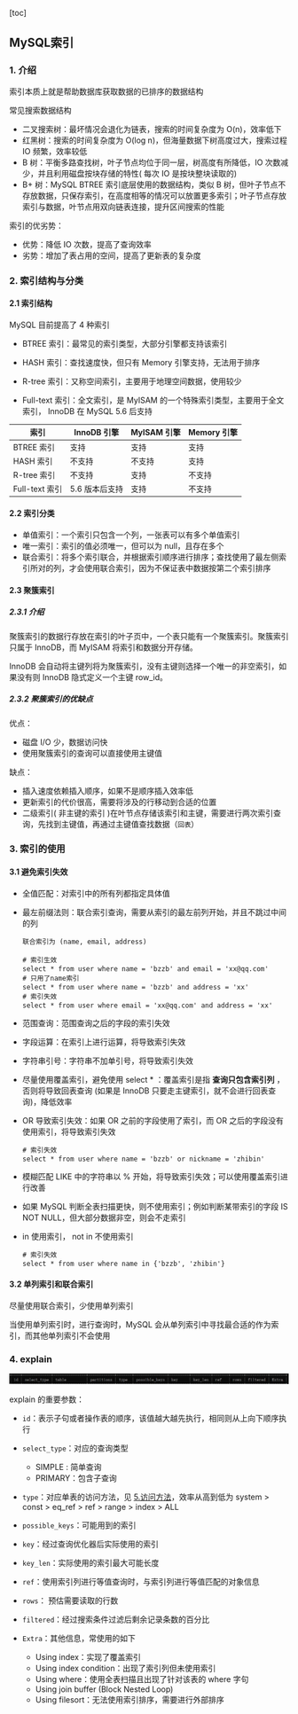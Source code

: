 [toc]

## MySQL索引

### 1. 介绍

索引本质上就是帮助数据库获取数据的已排序的数据结构

常见搜索数据结构

- 二叉搜索树：最坏情况会退化为链表，搜索的时间复杂度为 O(n)，效率低下
- 红黑树：搜索的时间复杂度为 O(log n)，但海量数据下树高度过大，搜索过程 IO 频繁，效率较低
- B 树：平衡多路查找树，叶子节点均位于同一层，树高度有所降低，IO 次数减少，并且利用磁盘按块存储的特性( 每次 IO 是按块整块读取的)
- B+ 树：MySQL BTREE 索引底层使用的数据结构，类似 B 树，但叶子节点不存放数据，只保存索引，在高度相等的情况可以放置更多索引；叶子节点存放索引与数据，叶节点用双向链表连接，提升区间搜索的性能

索引的优劣势：

- 优势：降低 IO 次数，提高了查询效率
- 劣势：增加了表占用的空间，提高了更新表的复杂度



### 2. 索引结构与分类

#### 2.1 索引结构

MySQL 目前提高了 4 种索引

- BTREE 索引：最常见的索引类型，大部分引擎都支持该索引

- HASH 索引：查找速度快，但只有 Memory 引擎支持，无法用于排序
- R-tree 索引：又称空间索引，主要用于地理空间数据，使用较少
- Full-text 索引：全文索引，是 MyISAM 的一个特殊索引类型，主要用于全文索引， InnoDB 在 MySQL 5.6 后支持

| 索引           | InnoDB 引擎    | MyISAM 引擎 | Memory 引擎 |
| -------------- | -------------- | ----------- | ----------- |
| BTREE 索引     | 支持           | 支持        | 支持        |
| HASH 索引      | 不支持         | 不支持      | 支持        |
| R-tree 索引    | 不支持         | 支持        | 不支持      |
| Full-text 索引 | 5.6 版本后支持 | 支持        | 不支持      |

#### 2.2 索引分类

- 单值索引：一个索引只包含一个列，一张表可以有多个单值索引
- 唯一索引：索引的值必须唯一，但可以为 null，且存在多个 
- 联合索引：将多个索引联合，并根据索引顺序进行排序；查找使用了最左侧索引所对的列，才会使用联合索引，因为不保证表中数据按第二个索引排序

#### 2.3 聚簇索引

##### 2.3.1 介绍

聚簇索引的数据行存放在索引的叶子页中，一个表只能有一个聚簇索引。聚簇索引只属于 InnoDB，而 MyISAM 将索引和数据分开存储。

InnoDB 会自动将主键列将为聚簇索引，没有主键则选择一个唯一的非空索引，如果没有则 InnoDB 隐式定义一个主键 row_id。

##### 2.3.2 聚簇索引的优缺点

优点：

- 磁盘 I/O 少，数据访问快
- 使用聚簇索引的查询可以直接使用主键值

缺点：

- 插入速度依赖插入顺序，如果不是顺序插入效率低
- 更新索引的代价很高，需要将涉及的行移动到合适的位置
- 二级索引( 非主键的索引 )在叶节点存储该索引和主键，需要进行两次索引查询，先找到主键值，再通过主键值查找数据（`回表`）



### 3. 索引的使用

#### 3.1 避免索引失效

- 全值匹配：对索引中的所有列都指定具体值

- 最左前缀法则：联合索引查询，需要从索引的最左前列开始，并且不跳过中间的列

  ``` mysql
  联合索引为 (name, email, address)
  
  # 索引生效
  select * from user where name = 'bzzb' and email = 'xx@qq.com'
  # 只用了name索引
  select * from user where name = 'bzzb' and address = 'xx'
  # 索引失效
  select * from user where email = 'xx@qq.com' and address = 'xx'
  ```

- 范围查询：范围查询之后的字段的索引失效

- 字段运算：在索引上进行运算，将导致索引失效

- 字符串引号：字符串不加单引号，将导致索引失效

- 尽量使用覆盖索引，避免使用 select * ：覆盖索引是指 **查询只包含索引列** ，否则将导致回表查询 (如果是 InnoDB 只要走主键索引，就不会进行回表查询)，降低效率

- OR 导致索引失效：如果 OR 之前的字段使用了索引，而 OR 之后的字段没有使用索引，将导致索引失效

  ``` mysql
  # 索引失效
  select * from user where name = 'bzzb' or nickname = 'zhibin'
  ```

- 模糊匹配 LIKE 中的字符串以 % 开始，将导致索引失效；可以使用覆盖索引进行改善

- 如果 MySQL 判断全表扫描更快，则不使用索引；例如判断某带索引的字段 IS NOT NULL，但大部分数据非空，则会不走索引

- in 使用索引， not in 不使用索引

  ``` mysql
  # 索引失效
  select * from user where name in {'bzzb', 'zhibin'}
  ```

#### 3.2 单列索引和联合索引

尽量使用联合索引，少使用单列索引

当使用单列索引时，进行查询时，MySQL 会从单列索引中寻找最合适的作为索引，而其他单列索引不会使用



### 4. explain

<img src="img/explain表头.jpg" />

explain 的重要参数：

- `id`：表示子句或者操作表的顺序，该值越大越先执行，相同则从上向下顺序执行 

- `select_type`：对应的查询类型
  - SIMPLE : 简单查询
  - PRIMARY：包含子查询
- `type`：对应单表的访问方法，见 <a href="InnoDB存储引擎.md">5.访问方法</a>，效率从高到低为 system > const > eq_ref > ref > range > index > ALL
- `possible_keys`：可能用到的索引
- `key`：经过查询优化器后实际使用的索引
- `key_len`：实际使用的索引最大可能长度
- `ref`：使用索引列进行等值查询时，与索引列进行等值匹配的对象信息
- `rows`： 预估需要读取的行数
- `filtered`：经过搜索条件过滤后剩余记录条数的百分比
- `Extra`：其他信息，常使用的如下
  - Using index：实现了覆盖索引
  - Using index condition：出现了索引列但未使用索引
  - Using where：使用全表扫描且出现了针对该表的 where 字句
  - Using join buffer (Block Nested Loop)
  - Using filesort：无法使用索引排序，需要进行外部排序